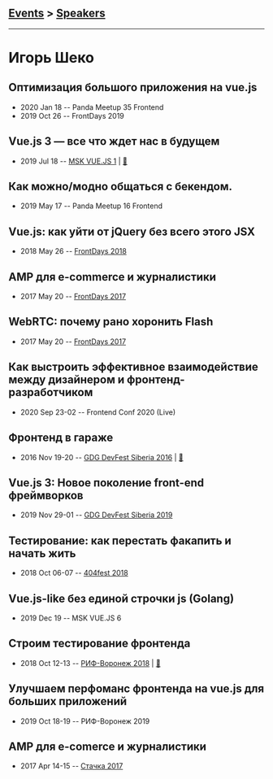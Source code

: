 ## [Events](../README.md) > [Speakers](../speakers.md)
---

# Игорь Шеко

## Оптимизация большого приложения на vue.js
- 2020 Jan 18 -- Panda Meetup 35 Frontend    
- 2019 Oct 26 -- FrontDays 2019    
## Vue.js 3 — все что ждет нас в будущем
- 2019 Jul 18 -- [MSK VUE.JS 1](https://youtu.be/C8GCxIF0ABY?t=222)  | [:notebook:](https://t.me/msk_vue_js/2274)  
## Как можно&#x2F;модно общаться с бекендом.
- 2019 May 17 -- Panda Meetup 16 Frontend    
## Vue.js: как уйти от jQuery без всего этого JSX
- 2018 May 26 -- [FrontDays 2018](https://www.youtube.com/watch?v=v841xHMOF54)    
## AMP для e-commerce и журналистики
- 2017 May 20 -- [FrontDays 2017](https://youtu.be/wmjWN4MvGXc)    
## WebRTC: почему рано хоронить Flash
- 2017 May 20 -- [FrontDays 2017](https://youtu.be/FKtjHP9pInI)    
## Как выстроить эффективное взаимодействие между дизайнером и фронтенд-разработчиком
- 2020 Sep 23-02 -- Frontend Conf 2020 (Live)    
## Фронтенд в гараже
- 2016 Nov 19-20 -- [GDG DevFest Siberia 2016](https://youtu.be/buXyYEy0uyg)  | [:notebook:](https://drive.google.com/file/d/0BzDlQCw44XA6WVhMQUhHUV81M3c/view)  
## Vue.js 3: Новое поколение front-end фреймворков
- 2019 Nov 29-01 -- [GDG DevFest Siberia 2019](https://youtu.be/WI94U4MyIIM)    
## Тестирование: как перестать факапить и начать жить
- 2018 Oct 06-07 -- [404fest 2018](https://www.youtube.com/watch?v=r9ScM-Sx5Co)    
## Vue.js-like без единой строчки js (Golang)
- 2019 Dec 19 -- MSK VUE.JS 6    
## Строим тестирование фронтенда
- 2018 Oct 12-13 -- [РИФ-Воронеж 2018](https://youtu.be/pn4OPJW882U)  | [:notebook:](https://www.dropbox.com/s/6p5umgiooz5mo0f/IgorSheko.pdf)  
## Улучшаем перфоманс фронтенда на vue.js для больших приложений
- 2019 Oct 18-19 -- РИФ-Воронеж 2019    
## AMP для e-comerce и журналистики
- 2017 Apr 14-15 -- [Стачка 2017](https://www.youtube.com/watch?v=x9jySsNg1E4)    
